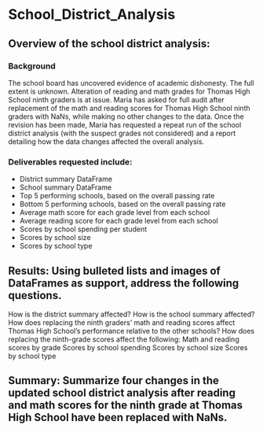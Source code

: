 # School_District_Analysis
## Overview of the school district analysis:
### Background
The school board has uncovered evidence of academic dishonesty.  The full extent is unknown.  Alteration of reading and math grades for Thomas High School ninth graders is at issue.  Maria has asked for full audit after replacement of the math and reading scores for Thomas High School ninth graders with NaNs, while making no other changes to the data. Once the revision has been made, Maria has requested a repeat run of the school district analysis (with the suspect grades not considered) and a report detailing how the data changes affected the overall analysis.

### Deliverables requested include:
* District summary DataFrame 
* School summary DataFrame 
* Top 5 performing schools, based on the overall passing rate 
* Bottom 5 performing schools, based on the overall passing rate 
* Average math score for each grade level from each school 
* Average reading score for each grade level from each school 
* Scores by school spending per student 
* Scores by school size 
* Scores by school type 

## Results: Using bulleted lists and images of DataFrames as support, address the following questions.

How is the district summary affected?
How is the school summary affected?
How does replacing the ninth graders’ math and reading scores affect Thomas High School’s performance relative to the other schools?
How does replacing the ninth-grade scores affect the following:
Math and reading scores by grade
Scores by school spending
Scores by school size
Scores by school type
## Summary: Summarize four changes in the updated school district analysis after reading and math scores for the ninth grade at Thomas High School have been replaced with NaNs.
